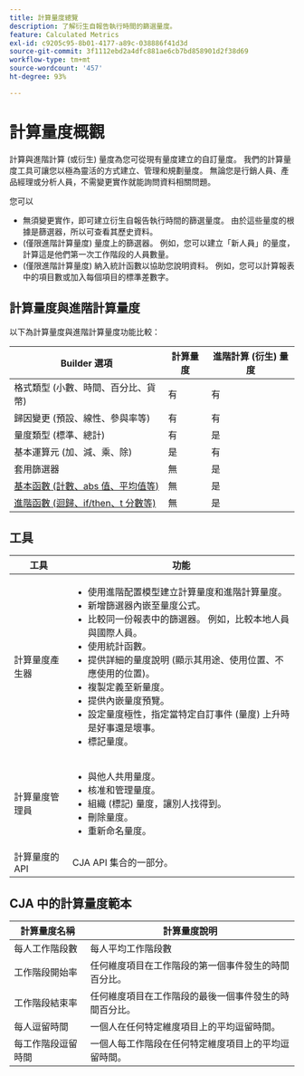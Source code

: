 ```yaml
---
title: 計算量度總覽
description: 了解衍生自報告執行時間的篩選量度。
feature: Calculated Metrics
exl-id: c9205c95-8b01-4177-a89c-038886f41d3d
source-git-commit: 3f1112ebd2a4dfc881ae6cb7bd858901d2f38d69
workflow-type: tm+mt
source-wordcount: '457'
ht-degree: 93%

---
```


# 計算量度概觀

計算與進階計算 (或衍生) 量度為您可從現有量度建立的自訂量度。 我們的計算量度工具可讓您以極為靈活的方式建立、管理和規劃量度。 無論您是行銷人員、產品經理或分析人員，不需變更實作就能詢問資料相關問題。

您可以

* 無須變更實作，即可建立衍生自報告執行時間的篩選量度。 由於這些量度的根據是篩選器，所以可查看其歷史資料。
* (僅限進階計算量度) 量度上的篩選器。 例如，您可以建立「新人員」的量度，計算這是他們第一次工作階段的人員數量。
* (僅限進階計算量度) 納入統計函數以協助您說明資料。 例如，您可以計算報表中的項目數或加入每個項目的標準差數字。

## 計算量度與進階計算量度

以下為計算量度與進階計算量度功能比較：

| Builder 選項 | 計算量度 | 進階計算 (衍生) 量度 |
|---|---|---|
| 格式類型 (小數、時間、百分比、貨幣) | 有 | 有 |
| 歸因變更 (預設、線性、參與率等) | 有 | 有 |
| 量度類型 (標準、總計) | 有 | 是 |
| 基本運算元 (加、減、乘、除) | 是 | 有 |
| 套用篩選器 | 無 | 是 |
| [基本函數 (計數、abs 值、平均值等)](/help/components/calc-metrics/cm-functions.md) | 無 | 是 |
| [進階函數 (迴歸、if/then、t 分數等)](/help/components/calc-metrics/cm-adv-functions.md) | 無 | 是 |

## 工具

| 工具 | 功能 |
|--- |--- |
| 計算量度產生器 | <ul><li>使用進階配置模型建立計算量度和進階計算量度。</li><li>新增篩選器內嵌至量度公式。</li><li>比較同一份報表中的篩選器。 例如，比較本地人員與國際人員。</li><li>使用統計函數。</li><li> 提供詳細的量度說明 (顯示其用途、使用位置、不應使用的位置)。</li><li>複製定義至新量度。</li><li>提供內嵌量度預覽。</li><li>設定量度極性，指定當特定自訂事件 (量度) 上升時是好事還是壞事。</li><li>標記量度。</li></ul> |
| 計算量度管理員 | <ul><li>與他人共用量度。</li><li>核准和管理量度。</li><li>組織 (標記) 量度，讓別人找得到。</li><li>刪除量度。</li><li>重新命名量度。</li></ul> |
| 計算量度的 API | CJA API 集合的一部分。 |

## CJA 中的計算量度範本

| 計算量度名稱 | 計算量度說明 |
| --- | --- |
| 每人工作階段數 | 每人平均工作階段數 |
| 工作階段開始率 | 任何維度項目在工作階段的第一個事件發生的時間百分比。 |
| 工作階段結束率 | 任何維度項目在工作階段的最後一個事件發生的時間百分比。 |
| 每人逗留時間 | 一個人在任何特定維度項目上的平均逗留時間。 |
| 每工作階段逗留時間 | 一個人每工作階段在任何特定維度項目上的平均逗留時間。 |
